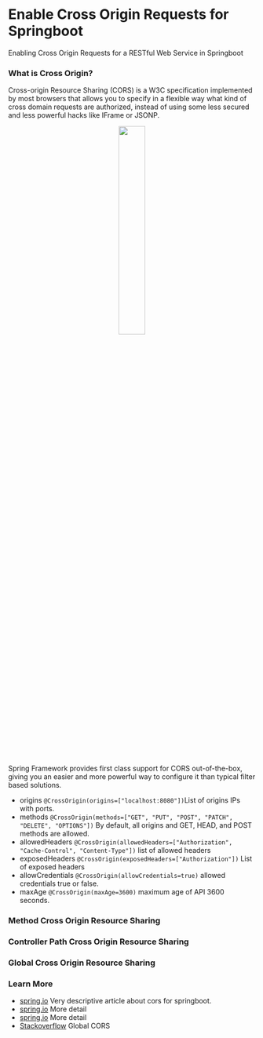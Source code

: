 

# Enable Cross Origin Requests for Springboot
Enabling Cross Origin Requests for a RESTful Web Service in Springboot

### What is Cross Origin?
Cross-origin Resource Sharing (CORS) is a W3C specification implemented by most browsers that allows you to specify in a flexible way what kind of cross domain requests are authorized, instead of using some less secured and less powerful hacks like IFrame or JSONP.


<p align="center" width="300%">
    <img width="33%" src="https://user-images.githubusercontent.com/9518132/177003644-182eab35-c743-48ad-bcad-e438696338d4.png">
</p>

Spring Framework provides first class support for CORS out-of-the-box, giving you an easier and more powerful way to configure it than typical filter based solutions.

* origins `@CrossOrigin(origins=["localhost:8080"])`List of origins IPs with ports.
* methods `@CrossOrigin(methods=["GET", "PUT", "POST", "PATCH", "DELETE", "OPTIONS"])` By default, all origins and GET, HEAD, and POST methods are allowed.
* allowedHeaders `@CrossOrigin(allowedHeaders=["Authorization", "Cache-Control", "Content-Type"])` list of allowed headers
* exposedHeaders `@CrossOrigin(exposedHeaders=["Authorization"])` List of exposed headers
* allowCredentials `@CrossOrigin(allowCredentials=true)` allowed credentials true or false.
* maxAge `@CrossOrigin(maxAge=3600)` maximum age of API 3600 seconds.


### Method Cross Origin Resource Sharing

### Controller Path Cross Origin Resource Sharing

### Global Cross Origin Resource Sharing

### Learn More
* [spring.io](https://spring.io/guides/gs/rest-service-cors/) Very descriptive article about cors for springboot.
* [spring.io](https://spring.io/blog/2015/06/08/cors-support-in-spring-framework) More detail
* [spring.io](https://spring.io/blog/2015/06/08/cors-support-in-spring-framework) More detail
* [Stackoverflow](https://stackoverflow.com/questions/36968963/how-to-configure-cors-in-a-spring-boot-spring-security-application) Global CORS
